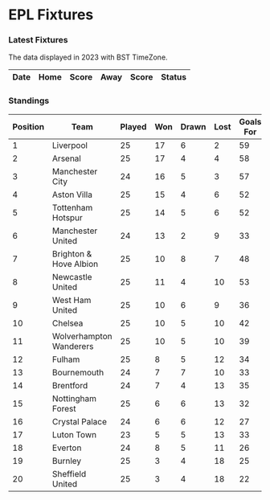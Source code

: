 # EPL Fixtures

### Latest Fixtures

The data displayed in 2023 with BST TimeZone.

<!-- START_TABLE -->
| Date | Home | Score | Away | Score | Status |
|-------------|--------|--------------|--------|--------------|--------|
<!-- END_TABLE -->

### Standings

<!-- START_STANDINGS -->
| Position | Team | Played | Won | Drawn | Lost | Goals For | Goals Against | Goal Difference | Points |
|----------|------|--------|-----|-------|------|-----------|---------------|-----------------|--------|
| 1 | Liverpool | 25 | 17 | 6 | 2 | 59 | 24 | 35 | 57 |
| 2 | Arsenal | 25 | 17 | 4 | 4 | 58 | 22 | 36 | 55 |
| 3 | Manchester City | 24 | 16 | 5 | 3 | 57 | 26 | 31 | 53 |
| 4 | Aston Villa | 25 | 15 | 4 | 6 | 52 | 33 | 19 | 49 |
| 5 | Tottenham Hotspur | 25 | 14 | 5 | 6 | 52 | 38 | 14 | 47 |
| 6 | Manchester United | 24 | 13 | 2 | 9 | 33 | 33 | 0 | 41 |
| 7 | Brighton & Hove Albion | 25 | 10 | 8 | 7 | 48 | 40 | 8 | 38 |
| 8 | Newcastle United | 25 | 11 | 4 | 10 | 53 | 41 | 12 | 37 |
| 9 | West Ham United | 25 | 10 | 6 | 9 | 36 | 44 | -8 | 36 |
| 10 | Chelsea | 25 | 10 | 5 | 10 | 42 | 41 | 1 | 35 |
| 11 | Wolverhampton Wanderers | 25 | 10 | 5 | 10 | 39 | 40 | -1 | 35 |
| 12 | Fulham | 25 | 8 | 5 | 12 | 34 | 41 | -7 | 29 |
| 13 | Bournemouth | 24 | 7 | 7 | 10 | 33 | 46 | -13 | 28 |
| 14 | Brentford | 24 | 7 | 4 | 13 | 35 | 43 | -8 | 25 |
| 15 | Nottingham Forest | 25 | 6 | 6 | 13 | 32 | 44 | -12 | 24 |
| 16 | Crystal Palace | 24 | 6 | 6 | 12 | 27 | 43 | -16 | 24 |
| 17 | Luton Town | 23 | 5 | 5 | 13 | 33 | 45 | -12 | 20 |
| 18 | Everton | 24 | 8 | 5 | 11 | 26 | 32 | -6 | 19 |
| 19 | Burnley | 25 | 3 | 4 | 18 | 25 | 55 | -30 | 13 |
| 20 | Sheffield United | 25 | 3 | 4 | 18 | 22 | 65 | -43 | 13 |
<!-- END_STANDINGS -->
